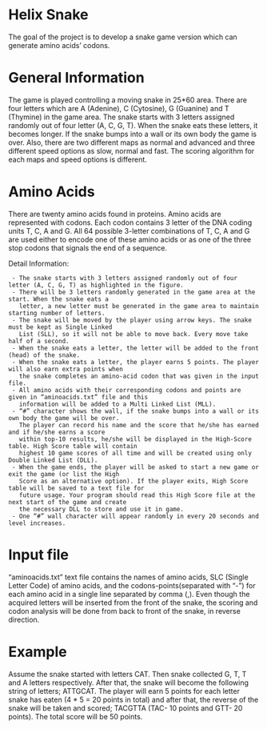 # Helix Snake

The goal of the project is to develop a snake game version which can generate amino acids’ codons.

# General Information
The game is played controlling a moving snake in 25*60 area. There are four letters which are A (Adenine), C (Cytosine), G (Guanine) and T (Thymine) in the game area. 
The snake starts with 3 letters assigned randomly out of four letter (A, C, G, T). When the snake eats these letters, it becomes longer. 
If the snake bumps into a wall or its own body the game is over. Also, there are two different maps as normal and advanced and three different speed options as slow, normal and fast. The scoring algorithm for each maps and speed options is different.

# Amino Acids
There are twenty amino acids found in proteins. Amino acids are represented with codons. Each codon
contains 3 letter of the DNA coding units T, C, A and G. All 64 possible 3-letter combinations of T, C, A and
G are used either to encode one of these amino acids or as one of the three stop codons that signals the
end of a sequence.

Detail Information:

     - The snake starts with 3 letters assigned randomly out of four letter (A, C, G, T) as highlighted in the figure.
     - There will be 3 letters randomly generated in the game area at the start. When the snake eats a
       letter, a new letter must be generated in the game area to maintain starting number of letters.
     - The snake will be moved by the player using arrow keys. The snake must be kept as Single Linked
       List (SLL), so it will not be able to move back. Every move take half of a second.
     - When the snake eats a letter, the letter will be added to the front (head) of the snake.
     - When the snake eats a letter, the player earns 5 points. The player will also earn extra points when
       the snake completes an amino-acid codon that was given in the input file.
     - All amino acids with their corresponding codons and points are given in “aminoacids.txt” file and this
       information will be added to a Multi Linked List (MLL).
     - “#” character shows the wall, if the snake bumps into a wall or its own body the game will be over.
       The player can record his name and the score that he/she has earned and if he/she earns a score
       within top-10 results, he/she will be displayed in the High-Score table. High Score table will contain
       highest 10 game scores of all time and will be created using only Double Linked List (DLL).
     - When the game ends, the player will be asked to start a new game or exit the game (or list the High
       Score as an alternative option). If the player exits, High Score table will be saved to a text file for
       future usage. Your program should read this High Score file at the next start of the game and create
       the necessary DLL to store and use it in game.
     - One “#” wall character will appear randomly in every 20 seconds and level increases.
       
             
# Input file 
“aminoacids.txt” text file contains the names of amino acids, SLC (Single Letter Code) of amino acids, and the codons-points(separated with “-”) for each amino acid in a single line separated by comma (,). Even though the acquired letters will be inserted from the front of the snake, the scoring and codon analysis will be done from back to front of the snake, in reverse direction. 

# Example
Assume the snake started with letters CAT. Then snake collected G, T, T and A letters
respectively. After that, the snake will become the following string of letters; ATTGCAT. The player will earn
5 points for each letter snake has eaten (4 * 5 = 20 points in total) and after that, the reverse of the snake
will be taken and scored; TACGTTA (TAC- 10 points and GTT- 20 points). The total score will be 50 points.
       
    
